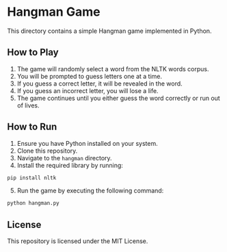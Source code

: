 # Hangman Game

This directory contains a simple Hangman game implemented in Python.

## How to Play

1. The game will randomly select a word from the NLTK words corpus.
2. You will be prompted to guess letters one at a time.
3. If you guess a correct letter, it will be revealed in the word.
4. If you guess an incorrect letter, you will lose a life.
5. The game continues until you either guess the word correctly or run out of lives.

## How to Run

1. Ensure you have Python installed on your system.
2. Clone this repository.
3. Navigate to the `hangman` directory.
4. Install the required library by running:

```bash
pip install nltk
```
  
5. Run the game by executing the following command:

```bash
python hangman.py
```

## License

This repository is licensed under the MIT License.
